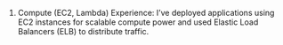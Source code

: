 1. Compute (EC2, Lambda)
Experience: I’ve deployed applications using EC2 instances for scalable compute power and used Elastic Load Balancers (ELB) to distribute traffic.